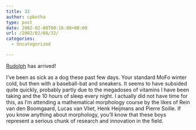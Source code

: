 ```yaml
---
title: 32
author: cpbotha
type: post
date: 2002-02-08T00:16:00+00:00
url: /2002/02/08/32/
categories:
  - Uncategorized

---
```

[Rudolph][1] has arrived!

I&#8217;ve been as sick as a dog these past few days. Your standard MoFo winter cold, but then with a baseball-bat and sneakers. It seems to have subsided quite quickly, probably partly due to the megadoses of vitamins I have been taking and the 10 hours of sleep every night. I actually did not have time for this, as I&#8217;m attending a mathematical morphology course by the likes of Rein van den Boomgaard, Lucas van Vliet, Henk Heijmans and Pierre Soille. If you know anything about morphology, you&#8217;ll know that these boys represent a serious chunk of research and innovation in the field.

 [1]: http://rvdmerwe.livejournal.com/

